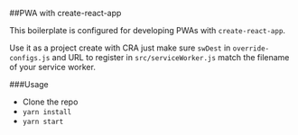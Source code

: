 ##PWA with create-react-app

This boilerplate is configured for developing PWAs with `create-react-app`.

Use it as a project create with CRA just make sure `swDest` in `override-configs.js` and URL to register in `src/serviceWorker.js` match the filename of your service worker.

###Usage

- Clone the repo
- `yarn install`
- `yarn start`
